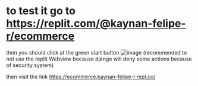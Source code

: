 # to test it go to https://replit.com/@kaynan-felipe-r/ecommerce

then you should click at the green start button
![image](https://user-images.githubusercontent.com/66143371/232153063-b0cc4bf6-97e7-45a4-aed0-c70f1a113179.png)
(recommended to not use the replit Webview because django will deny some actions because of security system)

then visit the link 
https://ecommerce.kaynan-felipe-r.repl.co/


